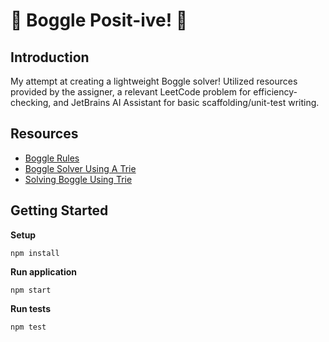 # 🌠 Boggle Posit-ive! 🌠

## Introduction

My attempt at creating a lightweight Boggle solver! Utilized resources provided by the assigner, a relevant LeetCode problem for efficiency-checking, and JetBrains AI Assistant for basic scaffolding/unit-test writing.

## Resources

- [Boggle Rules](https://en.wikipedia.org/wiki/Boggle#Rules)
- [Boggle Solver Using A Trie](https://www.geeksforgeeks.org/boggle-set-2-using-trie/?ref=lbp)
- [Solving Boggle Using Trie](https://algotree.org/algorithms/trie/trie_dfs_boggle/)

## Getting Started

**Setup**

    npm install

**Run application**

    npm start

**Run tests**

    npm test
